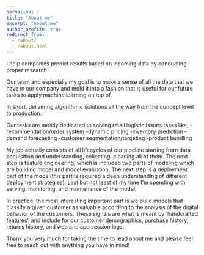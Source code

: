 ```yaml
---
permalink: /
title: "About me"
excerpt: "About me"
author_profile: true
redirect_from: 
  - /about/
  - /about.html
---
```


I help companies predict results based on incoming data by conducting proper research.

Our team and especially my goal is to make a sense of all the data that we have in our company and mold it into a fashion that is useful for our future tasks to apply machine learning on top of.

In short, delivering algorithmic solutions all the way from the concept level to production.

Our tasks are mostly dedicated to solving retail logistic issues tasks like;
-recommendation/order system
-dynamic pricing
-inventory prediction
-demand forecasting
-customer segmentation/targeting
-product bundling

My job actually consists of all lifecycles of our pipeline starting from data acquisition and understanding, collecting, cleaning all of them. The next step is feature engineering, which is included two parts of modeling which are building model and model evaluation. The next step is a deployment part of the model(this part is required a deep understanding of different deployment strategies). Last but not least of my time I'm spending with serving, monitoring, and maintenance of the model.

In practice, the most interesting important part is we build models that classify a given customer as valuable according to the analysis of the digital behavior of the customers. These signals are what is meant by ‘handcrafted features’, and include for our customer demographics, purchase history, returns history, and web and app session logs.

Thank you very much for taking the time to read about me and please feel free to reach out with anything you have in mind!
